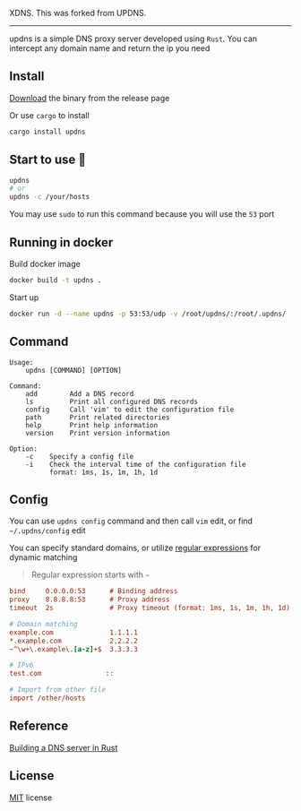 XDNS.
This was forked from UPDNS.


---

updns is a simple DNS proxy server developed using `Rust`. You can intercept any domain name and return the ip you need

## Install

[Download](https://github.com/wyhaya/updns/releases) the binary from the release page

Or use `cargo` to install

```bash
cargo install updns
```

## Start to use 🚀

```bash
updns
# or
updns -c /your/hosts
```

You may use `sudo` to run this command because you will use the `53` port

## Running in docker

Build docker image
```bash
docker build -t updns .
```

Start up
```bash
docker run -d --name updns -p 53:53/udp -v /root/updns/:/root/.updns/ --restart always updns
```

## Command

```
Usage:
    updns [COMMAND] [OPTION]
            
Command:
    add        Add a DNS record
    ls         Print all configured DNS records
    config     Call 'vim' to edit the configuration file
    path       Print related directories
    help       Print help information
    version    Print version information

Option:
    -c    Specify a config file
    -i    Check the interval time of the configuration file
          format: 1ms, 1s, 1m, 1h, 1d
```

## Config

You can use `updns config` command and then call `vim` edit, or find `~/.updns/config`  edit

You can specify standard domains, or utilize [regular expressions](https://rustexp.lpil.uk "rustexp") for dynamic matching

> Regular expression starts with `~`

```ini
bind     0.0.0.0:53      # Binding address
proxy    8.8.8.8:53      # Proxy address
timeout  2s              # Proxy timeout (format: 1ms, 1s, 1m, 1h, 1d)

# Domain matching
example.com              1.1.1.1
*.example.com            2.2.2.2
~^\w+\.example\.[a-z]+$  3.3.3.3

# IPv6
test.com                ::

# Import from other file
import /other/hosts
```

## Reference

[Building a DNS server in Rust](https://github.com/EmilHernvall/dnsguide)

## License

[MIT](./LICENSE) license
